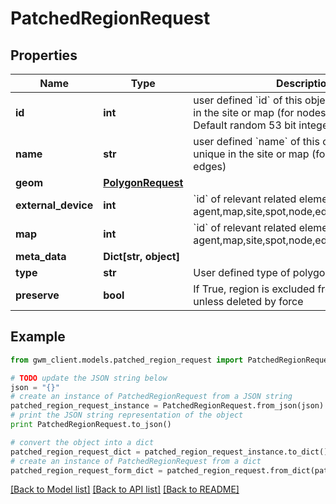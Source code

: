 # PatchedRegionRequest


## Properties
Name | Type | Description | Notes
------------ | ------------- | ------------- | -------------
**id** | **int** | user defined &#x60;id&#x60; of this object. Must be unique in the site or map (for nodes and edges); Default random 53 bit integer | [optional] 
**name** | **str** | user defined &#x60;name&#x60; of this object. Must be unique in the site or map (for nodes and edges) | [optional] 
**geom** | [**PolygonRequest**](PolygonRequest.md) |  | [optional] 
**external_device** | **int** | &#x60;id&#x60; of relevant related element eg: agent,map,site,spot,node,edge,external_device | [optional] 
**map** | **int** | &#x60;id&#x60; of relevant related element eg: agent,map,site,spot,node,edge,external_device | [optional] 
**meta_data** | **Dict[str, object]** |  | [optional] 
**type** | **str** | User defined type of polygon | [optional] 
**preserve** | **bool** | If True, region is excluded from deletion, unless deleted by force | [optional] 

## Example

```python
from gwm_client.models.patched_region_request import PatchedRegionRequest

# TODO update the JSON string below
json = "{}"
# create an instance of PatchedRegionRequest from a JSON string
patched_region_request_instance = PatchedRegionRequest.from_json(json)
# print the JSON string representation of the object
print PatchedRegionRequest.to_json()

# convert the object into a dict
patched_region_request_dict = patched_region_request_instance.to_dict()
# create an instance of PatchedRegionRequest from a dict
patched_region_request_form_dict = patched_region_request.from_dict(patched_region_request_dict)
```
[[Back to Model list]](../README.md#documentation-for-models) [[Back to API list]](../README.md#documentation-for-api-endpoints) [[Back to README]](../README.md)


